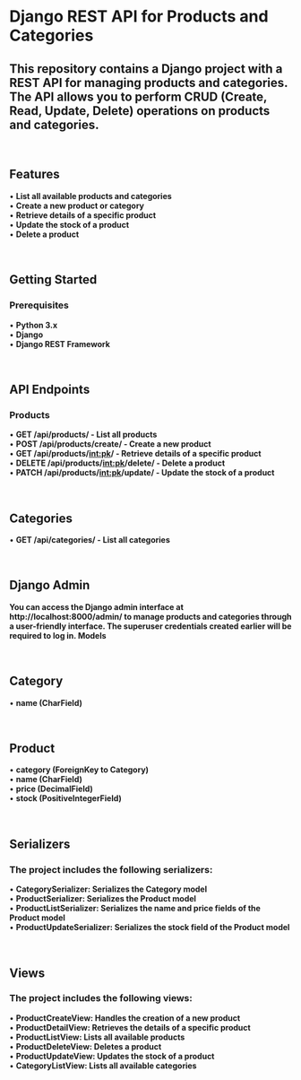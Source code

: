 # Django REST API for Products and Categories
## This repository contains a Django project with a REST API for managing products and categories. The API allows you to perform CRUD (Create, Read, Update, Delete) operations on products and categories.

<br>

## Features

• **List all available products and categories**
<br>
• **Create a new product or category**
<br>
• **Retrieve details of a specific product**
<br>
• **Update the stock of a product**
<br>
• **Delete a product**

<br>

## Getting Started
### Prerequisites

• **Python 3.x**
<br>
• **Django**
<br>
• **Django REST Framework**

<br>

## API Endpoints
### Products

• **GET /api/products/ - List all products**
<br>
• **POST /api/products/create/ - Create a new product**
<br>
• **GET /api/products/<int:pk>/ - Retrieve details of a specific product**
<br>
• **DELETE /api/products/<int:pk>/delete/ - Delete a product**
<br>
• **PATCH /api/products/<int:pk>/update/ - Update the stock of a product**

<br>

## Categories

• **GET /api/categories/ - List all categories**

<br>

## Django Admin
**You can access the Django admin interface at http://localhost:8000/admin/ to manage products and categories through a user-friendly interface. The superuser credentials created earlier will be required to log in.
Models**

<br>

## Category

• **name (CharField)**

<br>

## Product

• **category (ForeignKey to Category)**
<br>
• **name (CharField)**
<br>
• **price (DecimalField)**
<br>
• **stock (PositiveIntegerField)**

<br>

## Serializers
### The project includes the following serializers:

• **CategorySerializer: Serializes the Category model**
<br>
• **ProductSerializer: Serializes the Product model**
<br>
• **ProductListSerializer: Serializes the name and price fields of the Product model**
<br>
• **ProductUpdateSerializer: Serializes the stock field of the Product model**

<br>

## Views
### The project includes the following views:

• **ProductCreateView: Handles the creation of a new product**
<br>
• **ProductDetailView: Retrieves the details of a specific product**
<br>
• **ProductListView: Lists all available products**
<br>
• **ProductDeleteView: Deletes a product**
<br>
• **ProductUpdateView: Updates the stock of a product**
<br>
• **CategoryListView: Lists all available categories**
<br>
